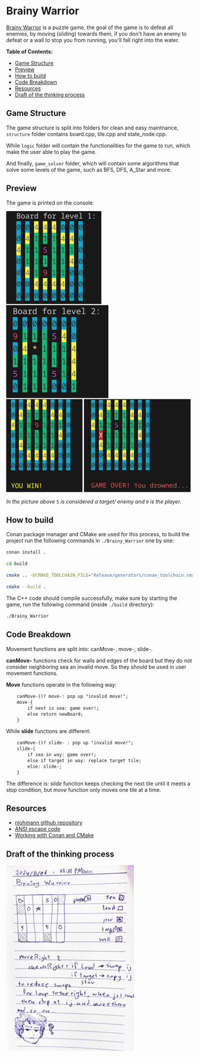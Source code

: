 Brainy Warrior
==============

[Brainy Warrior](https://www.coolmathgames.com/0-brainy-warrior) is a puzzle game, the goal of the game is to defeat all enemies, by moving (sliding) towards them, if you don't have an enemy to defeat or a wall to stop you from running, you'll fall right into the water.

**Table of Contents:**
- [Game Structure](#game-structure)
- [Preview](#preview)
- [How to build](#how-to-build)
- [Code Breakdown](#code-breakdown)
- [Resources](#resources)
- [Draft of the thinking process](#draft-of-the-thinking-process)


## Game Structure

The game structure is split into folders for clean and easy maintnance, `structure` folder contains board.cpp, tile.cpp and state_node.cpp.

While `logic` folder will contain the functionalities for the game to run, which make the user able to play the game.

And finally, `game_solver` folder, which will contain some algorithms that solve some levels of the game, such as BFS, DFS, A_Star and more.

## Preview

The game is printed on the console:

<img src="./screenshot/lvl1.png" alt="level 1" height="250" />
<img src="./screenshot/lvl2.png" alt="level 2" height="250" />
<br>
<img src="./screenshot/win.png" alt="win state" height="250" />
<img src="./screenshot/gameover.png" alt="lose state" height="250" />

_In the picture above_ `5` _is considered a target/ enemy and_ `9` _is the player._

## How to build

Conan package manager and CMake are used for this process, to build the project run the following commands in `./Brainy_Warrior` one by one:
```sh
conan install .
```
```sh
cd build
```
```sh
cmake .. -DCMAKE_TOOLCHAIN_FILE="Release/generators/conan_toolchain.cmake" -DCMAKE_BUILD_TYPE=Release
```
```sh
cmake --build .
```
The C++ code should compile successfully, make sure by starting the game, run the following command (inside `./build` directory):
```sh
./Brainy_Warrior
```

## Code Breakdown


Movement functions are split into: canMove-, move-, slide-.

**canMove-** functions check for walls and edges of the board but they do not consider neighboring sea an invalid move. So they should be used in user movement functions.

**Move** functions operate in the following way:
```
    canMove-()? move-: pop up "invalid move!";
    move-{
        if next is sea: game over!;
        else return newBoard;
    }
```
While **slide** functions are different:
```
    canMove-()? slide- : pop up "invalid move!";
    slide-{
        if sea in way: game over!;
        else if target in way: replace target tile;
        else: slide-;
    }
```
The difference is: _slide_ function keeps checking the next tile until it meets a stop condition, but _move_ function only moves one tile at a time.

## Resources

- [nlohmann github repository](https://github.com/nlohmann/json)
- [ANSI escape code](https://en.wikipedia.org/wiki/ANSI_escape_code)
- [Working with Conan and CMake](https://www.codeproject.com/Articles/5385907/Managing-Cplusplus-Projects-with-Conan-and-CMake)

## Draft of the thinking process

<img src="./screenshot/draft.jpg" alt="level 1" height="500" />